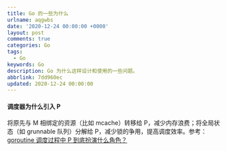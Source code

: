 ```yaml
---
title: Go 的一些为什么
urlname: aqgwbs
date: '2020-12-24 00:00:00 +0000'
layout: post
comments: true
categories: Go
tags:
  - Go
keywords: Go
description: Go 为什么这样设计和使用的一些问题。
abbrlink: 7dd960ec
updated: 2020-12-24 00:00:00
---
```


#### 调度器为什么引入 P

将原先与 M 相绑定的资源（比如 mcache）转移给 P，减少内存浪费；将全局状态（如 grunnable 队列）分解给 P，减少锁的争用，提高调度效率。参考：[goroutine 调度过程中 P 到底扮演什么角色？](https://www.zhihu.com/question/63906375/answer/496840262)
